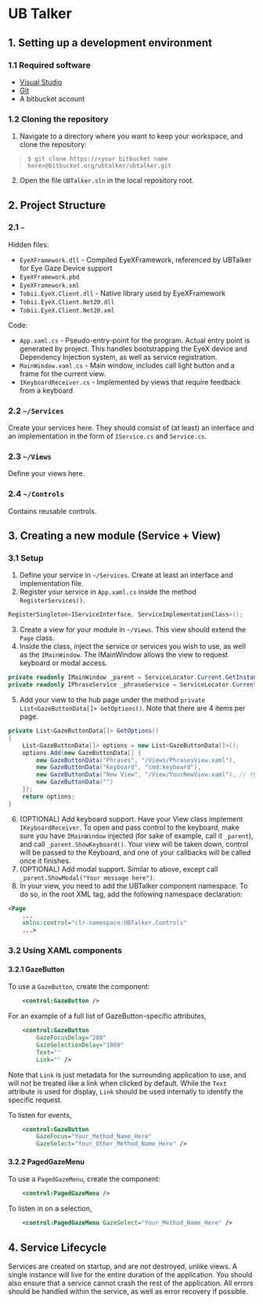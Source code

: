# UB Talker
## 1. Setting up a development environment
### 1.1 Required software
- [Visual Studio](https://www.visualstudio.com/vs/community/)
- [Git](https://git-scm.com/)
- A bitbucket account

### 1.2 Cloning the repository

1. Navigate to a directory where you want to keep your workspace, and clone the repository:
>`$ git clone https://<your bitbucket name here>@bitbucket.org/ubtalker/ubtalker.git`

2. Open the file `UBTalker.sln` in the local repository root.

## 2. Project Structure

### 2.1 `~`

Hidden files:
- `EyeXFramework.dll` - Compiled EyeXFramework, referenced by UBTalker for Eye Gaze Device support
- `EyeXFramework.pbd`
- `EyeXFramework.xml`
- `Tobii.EyeX.Client.dll` - Native library used by EyeXFramework
- `Tobii.EyeX.Client.Net20.dll`
- `Tobii.EyeX.Client.Net20.xml`

Code:
- `App.xaml.cs` - Pseudo-entry-point for the program. Actual entry point is generated by project. This handles bootstrapping the EyeX device and Dependency Injection system, as well as service registration.
- `MainWindow.xaml.cs` - Main window, includes call light button and a frame for the current view.
- `IKeyboardReceiver.cs` - Implemented by views that require feedback from a keyboard

### 2.2 `~/Services`

Create your services here. They should consist of (at least) an interface and an implementation in the form of `IService.cs` and `Service.cs`.

### 2.3 `~/Views`

Define your views here.

### 2.4 `~/Controls`

Contains reusable controls.

## 3. Creating a new module (Service + View)

### 3.1 Setup

1. Define your service in `~/Services`. Create at least an interface and implementation file.
2. Register your service in `App.xaml.cs` inside the method `RegisterServices()`.
```csharp
RegisterSingleton<IServiceInterface, ServiceImplementationClass>();
```
3. Create a view for your module in `~/Views`. This view should extend the `Page` class.
4. Inside the class, inject the service or services you wish to use, as well as the `IMainWindow`. The IMainWindow allows the view to request keyboard or modal access.
```csharp
private readonly IMainWindow _parent = ServiceLocator.Current.GetInstance<IMainWindow>();
private readonly IPhraseService _phraseService = ServiceLocator.Current.GetInstance<IPhraseService>();
```
5. Add your view to the hub page under the method `private List<GazeButtonData[]> GetOptions()`. Note that there are 4 items per page.
```csharp
private List<GazeButtonData[]> GetOptions()
{
    List<GazeButtonData[]> options = new List<GazeButtonData[]>();
    options.Add(new GazeButtonData[] {
        new GazeButtonData("Phrases", "/Views/PhrasesView.xaml"),
        new GazeButtonData("Keyboard", "cmd:keyboard"),
        new GazeButtonData("New View", "/View/YourNewView.xaml"), // YOUR NEW VIEW TITLE AND PATH <---
        new GazeButtonData("")
    });
    return options;
}
```
6. (OPTIONAL) Add keyboard support. Have your View class implement `IKeyboardReceiver`. To open and pass control to the keyboard, make sure you have `IMainWindow` injected (for sake of example, call it `_parent`), and call `_parent.ShowKeyboard()`. Your view will be taken down, control will be passed to the Keyboard, and one of your callbacks will be called once it finishes.
7. (OPTIONAL) Add modal support. Similar to above, except call `_parent.ShowModal("Your message here")`.
8. In your view, you need to add the UBTalker component namespace. To do so, in the root XML tag, add the following namespace declaration:
```xml
<Page
    ...
    xmlns:control="clr-namespace:UBTalker.Controls"
    ...>
```

### 3.2 Using XAML components

#### 3.2.1 GazeButton

To use a `GazeButton`, create the component:
```xml
    <control:GazeButton />
```
For an example of a full list of GazeButton-specific attributes,
```xml
    <control:GazeButton
        GazeFocusDelay="200"
        GazeSelectionDelay="1000"
        Text=""
        Link="" />
```
Note that `Link` is just metadata for the surrounding application to use, and will _not_ be treated like a link when clicked by default. While the `Text` attribute is used for display, `Link` should be used internally to identify the specific request.

To listen for events,
```xml
    <control:GazeButton
        GazeFocus="Your_Method_Name_Here"
        GazeSelect="Your_Other_Method_Name_Here" />
```

#### 3.2.2 PagedGazeMenu

To use a `PagedGazeMenu`, create the component:
```xml
    <control:PagedGazeMenu />
```

To listen in on a selection,
```xml
    <control:PagedGazeMenu GazeSelect="Your_Method_Name_Here" />
```

## 4. Service Lifecycle

Services are created on startup, and are _not_ destroyed, unlike views. A single instance will live for the entire duration of the application. You should also ensure that a service cannot crash the rest of the application. All errors should be handled within the service, as well as error recovery if possible.
